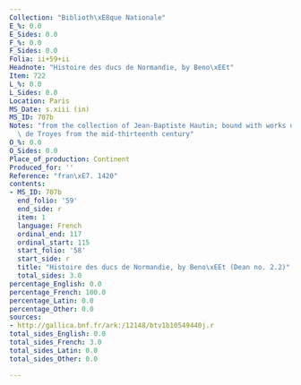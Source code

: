 ```yaml
---
Collection: "Biblioth\xE8que Nationale"
E_%: 0.0
E_Sides: 0.0
F_%: 0.0
F_Sides: 0.0
Folia: ii+59+ii
Headnote: "Histoire des ducs de Normandie, by Beno\xEEt"
Item: 722
L_%: 0.0
L_Sides: 0.0
Location: Paris
MS_Date: s.xiii (in)
MS_ID: 707b
Notes: "from the collection of Jean-Baptiste Hautin; bound with works of Chr\xE9tien\
  \ de Troyes from the mid-thirteenth century"
O_%: 0.0
O_Sides: 0.0
Place_of_production: Continent
Produced_for: ''
Reference: "fran\xE7. 1420"
contents:
- MS_ID: 707b
  end_folio: '59'
  end_side: r
  item: 1
  language: French
  ordinal_end: 117
  ordinal_start: 115
  start_folio: '58'
  start_side: r
  title: "Histoire des ducs de Normandie, by Beno\xEEt (Dean no. 2.2)"
  total_sides: 3.0
percentage_English: 0.0
percentage_French: 100.0
percentage_Latin: 0.0
percentage_Other: 0.0
sources:
- http://gallica.bnf.fr/ark:/12148/btv1b10549440j.r
total_sides_English: 0.0
total_sides_French: 3.0
total_sides_Latin: 0.0
total_sides_Other: 0.0

---
```


